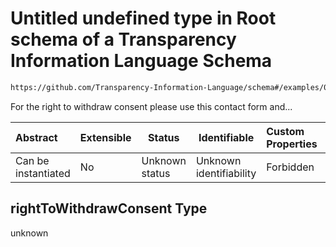 # Untitled undefined type in Root schema of a Transparency Information Language Schema

```txt
https://github.com/Transparency-Information-Language/schema#/examples/0/rightToWithdrawConsent
```

For the right to withdraw consent please use this contact form and...


| Abstract            | Extensible | Status         | Identifiable            | Custom Properties | Additional Properties | Access Restrictions | Defined In                                                           |
| :------------------ | ---------- | -------------- | ----------------------- | :---------------- | --------------------- | ------------------- | -------------------------------------------------------------------- |
| Can be instantiated | No         | Unknown status | Unknown identifiability | Forbidden         | Allowed               | none                | [tilt-schema.json\*](../out/tilt-schema.json "open original schema") |

## rightToWithdrawConsent Type

unknown
